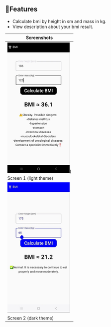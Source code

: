 ## 🌟Features

- Calculate bmi by height in sm and mass in kg.
- View description about your bmi result.

| Screenshots   |
|---------------|
| <img src="appScreenshots/photo_1.jpg" width=200>) |
| Screen 1  (light theme) |
| <img src="appScreenshots/photo_2.jpg" width=200> |
| Screen 2  (dark theme) |